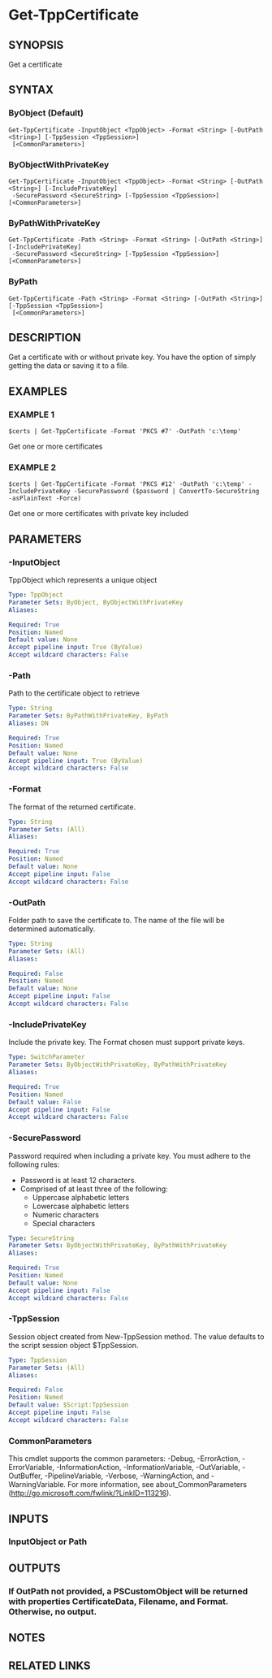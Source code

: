 # Get-TppCertificate

## SYNOPSIS
Get a certificate

## SYNTAX

### ByObject (Default)
```
Get-TppCertificate -InputObject <TppObject> -Format <String> [-OutPath <String>] [-TppSession <TppSession>]
 [<CommonParameters>]
```

### ByObjectWithPrivateKey
```
Get-TppCertificate -InputObject <TppObject> -Format <String> [-OutPath <String>] [-IncludePrivateKey]
 -SecurePassword <SecureString> [-TppSession <TppSession>] [<CommonParameters>]
```

### ByPathWithPrivateKey
```
Get-TppCertificate -Path <String> -Format <String> [-OutPath <String>] [-IncludePrivateKey]
 -SecurePassword <SecureString> [-TppSession <TppSession>] [<CommonParameters>]
```

### ByPath
```
Get-TppCertificate -Path <String> -Format <String> [-OutPath <String>] [-TppSession <TppSession>]
 [<CommonParameters>]
```

## DESCRIPTION
Get a certificate with or without private key.
You have the option of simply getting the data or saving it to a file.

## EXAMPLES

### EXAMPLE 1
```
$certs | Get-TppCertificate -Format 'PKCS #7' -OutPath 'c:\temp'
```

Get one or more certificates

### EXAMPLE 2
```
$certs | Get-TppCertificate -Format 'PKCS #12' -OutPath 'c:\temp' -IncludePrivateKey -SecurePassword ($password | ConvertTo-SecureString -asPlainText -Force)
```

Get one or more certificates with private key included

## PARAMETERS

### -InputObject
TppObject which represents a unique object

```yaml
Type: TppObject
Parameter Sets: ByObject, ByObjectWithPrivateKey
Aliases:

Required: True
Position: Named
Default value: None
Accept pipeline input: True (ByValue)
Accept wildcard characters: False
```

### -Path
Path to the certificate object to retrieve

```yaml
Type: String
Parameter Sets: ByPathWithPrivateKey, ByPath
Aliases: DN

Required: True
Position: Named
Default value: None
Accept pipeline input: True (ByValue)
Accept wildcard characters: False
```

### -Format
The format of the returned certificate.

```yaml
Type: String
Parameter Sets: (All)
Aliases:

Required: True
Position: Named
Default value: None
Accept pipeline input: False
Accept wildcard characters: False
```

### -OutPath
Folder path to save the certificate to. 
The name of the file will be determined automatically.

```yaml
Type: String
Parameter Sets: (All)
Aliases:

Required: False
Position: Named
Default value: None
Accept pipeline input: False
Accept wildcard characters: False
```

### -IncludePrivateKey
Include the private key. 
The Format chosen must support private keys.

```yaml
Type: SwitchParameter
Parameter Sets: ByObjectWithPrivateKey, ByPathWithPrivateKey
Aliases:

Required: True
Position: Named
Default value: False
Accept pipeline input: False
Accept wildcard characters: False
```

### -SecurePassword
Password required when including a private key. 
You must adhere to the following rules:
- Password is at least 12 characters.
- Comprised of at least three of the following:
    - Uppercase alphabetic letters
    - Lowercase alphabetic letters
    - Numeric characters
    - Special characters

```yaml
Type: SecureString
Parameter Sets: ByObjectWithPrivateKey, ByPathWithPrivateKey
Aliases:

Required: True
Position: Named
Default value: None
Accept pipeline input: False
Accept wildcard characters: False
```

### -TppSession
Session object created from New-TppSession method. 
The value defaults to the script session object $TppSession.

```yaml
Type: TppSession
Parameter Sets: (All)
Aliases:

Required: False
Position: Named
Default value: $Script:TppSession
Accept pipeline input: False
Accept wildcard characters: False
```

### CommonParameters
This cmdlet supports the common parameters: -Debug, -ErrorAction, -ErrorVariable, -InformationAction, -InformationVariable, -OutVariable, -OutBuffer, -PipelineVariable, -Verbose, -WarningAction, and -WarningVariable.
For more information, see about_CommonParameters (http://go.microsoft.com/fwlink/?LinkID=113216).

## INPUTS

### InputObject or Path
## OUTPUTS

### If OutPath not provided, a PSCustomObject will be returned with properties CertificateData, Filename, and Format.  Otherwise, no output.
## NOTES

## RELATED LINKS
